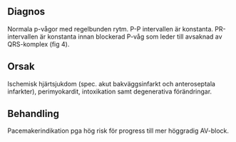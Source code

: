 ## Diagnos

Normala p-vågor med regelbunden rytm. P-P intervallen är konstanta. PR-intervallen är konstanta innan blockerad P-våg som leder till avsaknad av QRS-komplex (fig 4).

## Orsak

Ischemisk hjärtsjukdom (spec. akut bakväggsinfarkt och anteroseptala infarkter), perimyokardit, intoxikation samt degenerativa förändringar.

## Behandling

Pacemakerindikation pga hög risk för progress till mer höggradig AV-block.

